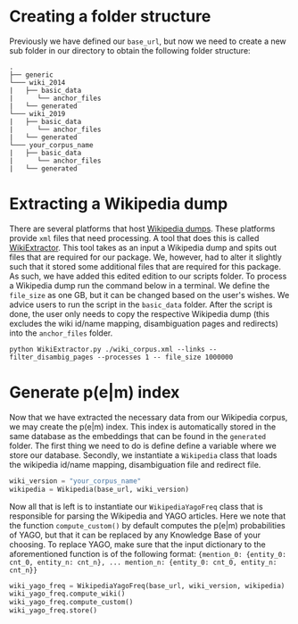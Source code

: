 # Creating a folder structure
Previously we have defined our `base_url`, but now we need to create a new sub folder in our directory to obtain 
the following folder structure:

```
.
├── generic
└─── wiki_2014
|   ├── basic_data
|      └── anchor_files
|   └── generated
└─── wiki_2019
|   ├── basic_data
|      └── anchor_files
|   └── generated
└─── your_corpus_name
|   ├── basic_data
|      └── anchor_files
|   └── generated
```
# Extracting a Wikipedia dump
There are several platforms that host [Wikipedia dumps](https://dumps.wikimedia.org/). These platforms provide `xml` files that need processing. 
A tool that does this is called [WikiExtractor](https://github.com/attardi/wikiextractor). This tool takes as an input a
Wikipedia dump and spits out files that are required for our package. We, however, had to alter it slightly such that it 
stored some additional files that are required for this package. As such, we have added this edited edition to our scripts
folder. To process a Wikipedia dump run the command below in a terminal. We define the `file_size` as one GB, but it can
be changed based on the user's wishes. We advice users to run the script in the `basic_data` folder. After the script is
done, the user only needs to copy the respective Wikipedia dump (this excludes the wiki id/name mapping, disambiguation pages
and redirects) into the `anchor_files` folder. 

```
python WikiExtractor.py ./wiki_corpus.xml --links --filter_disambig_pages --processes 1 -- file_size 1000000
```

# Generate p(e|m) index
Now that we have extracted the necessary data from our Wikipedia corpus, we may create the p(e|m) index. This index
is automatically stored in the same database as the embeddings that can be found in the `generated` folder. The first
thing we need to do is define define a variable where we store our database. Secondly, we instantiate a `Wikipedia` class
that loads the wikipedia id/name mapping, disambiguation file and redirect file. 

```python
wiki_version = "your_corpus_name"
wikipedia = Wikipedia(base_url, wiki_version)
```

Now all that is left is to instantiate our `WikipediaYagoFreq` class that is responsible for parsing the Wikipedia and
YAGO articles. Here we note that the function `compute_custom()` by default computes the p(e|m) probabilities of
YAGO, but that it can be replaced by any Knowledge Base of your choosing. To replace YAGO, make sure that the input dictionary
to the aforementioned function is of the following format: 
`{mention_0: {entity_0: cnt_0, entity_n: cnt_n}, ... mention_n: {entity_0: cnt_0, entity_n: cnt_n}}`

```python
wiki_yago_freq = WikipediaYagoFreq(base_url, wiki_version, wikipedia)
wiki_yago_freq.compute_wiki()
wiki_yago_freq.compute_custom()
wiki_yago_freq.store()
```
